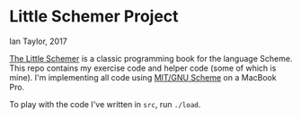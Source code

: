 # Little Schemer Project
Ian Taylor, 2017

[The Little Schemer](https://mitpress.mit.edu/books/little-schemer) is a classic programming book for the language Scheme.
This repo contains my exercise code and helper code (some of which is mine).
I'm implementing all code using [MIT/GNU Scheme](https://www.gnu.org/software/mit-scheme/) on a MacBook Pro.  


To play with the code I've written in `src`, run `./load`. 
